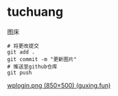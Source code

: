 # tuchuang
图床



```
# 将更改提交
git add .
git commit -m "更新图片"
# 推送至github仓库
git push
```

[wplogin.png (850×500) (guxing.fun)](https://images.guxing.fun/img/wplogin.png)